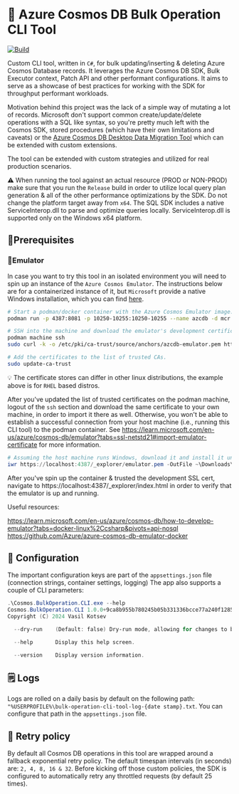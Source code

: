 # 🌌 Azure Cosmos DB Bulk Operation CLI Tool
[![Build](https://github.com/SonnyRR/cosmos-bulk-operation-tool/actions/workflows/dotnet.yml/badge.svg)](https://github.com/SonnyRR/cosmos-bulk-operation-tool/actions/workflows/dotnet.yml)

Custom CLI tool, written in `C#`, for bulk updating/inserting & deleting Azure Cosmos Database records. It leverages the Azure Cosmos DB SDK, Bulk Executor context, Patch API and other performant configurations. It aims to serve as a showcase of best practices for working with the SDK for throughput performant workloads. 

Motivation behind this project was the lack of a simple way of mutating a lot of records. Microsoft don't support
common create/update/delete operations with a SQL like syntax, so you're pretty much left with the Cosmos SDK, stored procedures (which have their own limitations and caveats) or the [Azure Cosmos DB Desktop Data Migration Tool](https://github.com/AzureCosmosDB/data-migration-desktop-tool) which can be extended with custom extensions.

The tool can be extended with custom strategies and utilized for real production scenarios.

⚠️ When running the tool against an actual resource (PROD or NON-PROD) make sure that you run the `Release` build in order to utilize local query plan generation & all of the other performance optimizations by the SDK. Do not change the platform target away from `x64`. The SQL SDK includes a native ServiceInterop.dll to parse and optimize queries locally. ServiceInterop.dll is supported only on the Windows x64 platform.

## 🧩Prerequisites

### 🌠Emulator
In case you want to try this tool in an isolated environment you will need to spin up an instance of the `Azure Cosmos Emulator`.
The instructions below are for a containerized instance of it, but `Microsoft` provide a native Windows installation, which you can find [here](https://learn.microsoft.com/en-us/azure/cosmos-db/emulator-release-notes).

```bash
# Start a podman/docker container with the Azure Cosmos Emulator image.
podman run -p 4387:8081 -p 10250-10255:10250-10255 --name azcdb -d mcr.microsoft.com/cosmosdb/linux/azure-cosmos-emulator:latest

# SSH into the machine and download the emulator's development certificate to the CA store.
podman machine ssh
sudo curl -k -o /etc/pki/ca-trust/source/anchors/azcdb-emulator.pem https://localhost:4387/_explorer/emulator.pem

# Add the certificates to the list of trusted CAs.
sudo update-ca-trust
```
💡 The certificate stores can differ in other linux distributions, the example above is for `RHEL` based distros.

After you've updated the list of trusted certificates on the podman machine, logout of the `ssh` section and download the same certificate to your own machine, in order to import it there as well. Otherwise, you won't be able to establish a successful connection from your host machine (i.e., running this CLI tool) to the podman container. See https://learn.microsoft.com/en-us/azure/cosmos-db/emulator?tabs=ssl-netstd21#import-emulator-certificate for more information.

```powershell
# Assuming the host machine runs Windows, download it and install it under the Trusted Root CA.
iwr https://localhost:4387/_explorer/emulator.pem -OutFile ~\Downloads\emulator.crt -SkipCertificateCheck
```

After you've spin up the container & trusted the development SSL cert, navigate to https://localhost:4387/_explorer/index.html in order to verify that the emulator is up and running.

Useful resources:

https://learn.microsoft.com/en-us/azure/cosmos-db/how-to-develop-emulator?tabs=docker-linux%2Ccsharp&pivots=api-nosql
https://github.com/Azure/azure-cosmos-db-emulator-docker

## 🔧 Configuration
The important configuration keys are part of the `appsettings.json` file (connection strings, container settings, logging)
The app also supports a couple of CLI parameters:
```powershell
.\Cosmos.BulkOperation.CLI.exe --help
Cosmos.BulkOperation.CLI 1.0.0+9ca8b955b780245b05b331336bcce77a240f1285
Copyright (C) 2024 Vasil Kotsev

  --dry-run    (Default: false) Dry-run mode, allowing for changes to be scheduled, but not evaluated on the destination Cosmos database. Used for debugging.

  --help       Display this help screen.

  --version    Display version information.
```

## 🗒️ Logs
Logs are rolled on a daily basis by default on the following path: `"%USERPROFILE%\bulk-operation-cli-tool-log-{date stamp}.txt`. You can configure that path in the `appsettings.json` file.

## 🔁 Retry policy
By default all Cosmos DB operations in this tool are wrapped around a fallback exponential retry policy. The default timespan intervals (in seconds) are: `2, 4, 8, 16 & 32`. Before kicking off those custom policies, the SDK is configured to automatically retry any throttled requests (by default 25 times).